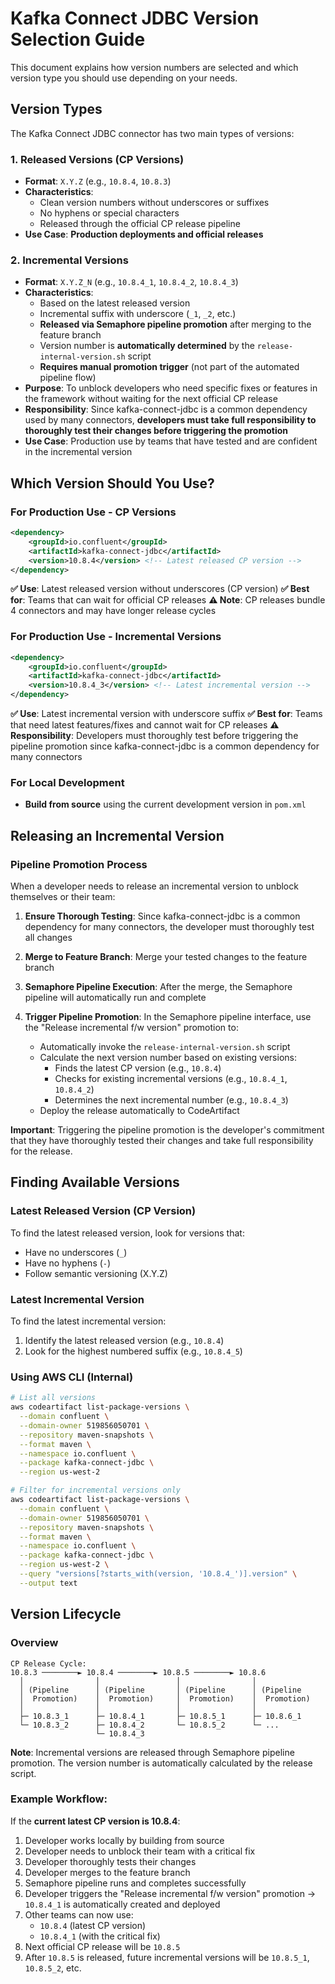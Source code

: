 # Kafka Connect JDBC Version Selection Guide

This document explains how version numbers are selected and which version type you should use depending on your needs.

## Version Types

The Kafka Connect JDBC connector has two main types of versions:

### 1. **Released Versions (CP Versions)**
- **Format**: `X.Y.Z` (e.g., `10.8.4`, `10.8.3`)
- **Characteristics**: 
  - Clean version numbers without underscores or suffixes
  - No hyphens or special characters
  - Released through the official CP release pipeline
- **Use Case**: **Production deployments and official releases**

### 2. **Incremental Versions**
- **Format**: `X.Y.Z_N` (e.g., `10.8.4_1`, `10.8.4_2`, `10.8.4_3`)
- **Characteristics**:
  - Based on the latest released version
  - Incremental suffix with underscore (`_1`, `_2`, etc.)
  - **Released via Semaphore pipeline promotion** after merging to the feature branch
  - Version number is **automatically determined** by the `release-internal-version.sh` script
  - **Requires manual promotion trigger** (not part of the automated pipeline flow)
- **Purpose**: To unblock developers who need specific fixes or features in the framework without waiting for the next official CP release
- **Responsibility**: Since kafka-connect-jdbc is a common dependency used by many connectors, **developers must take full responsibility to thoroughly test their changes before triggering the promotion**
- **Use Case**: Production use by teams that have tested and are confident in the incremental version

## Which Version Should You Use?

### For Production Use - CP Versions
```xml
<dependency>
    <groupId>io.confluent</groupId>
    <artifactId>kafka-connect-jdbc</artifactId>
    <version>10.8.4</version> <!-- Latest released CP version -->
</dependency>
```
**✅ Use**: Latest released version without underscores (CP version)
**✅ Best for**: Teams that can wait for official CP releases
**⚠️ Note**: CP releases bundle 4 connectors and may have longer release cycles

### For Production Use - Incremental Versions
```xml
<dependency>
    <groupId>io.confluent</groupId>
    <artifactId>kafka-connect-jdbc</artifactId>
    <version>10.8.4_3</version> <!-- Latest incremental version -->
</dependency>
```
**✅ Use**: Latest incremental version with underscore suffix
**✅ Best for**: Teams that need latest features/fixes and cannot wait for CP releases
**⚠️ Responsibility**: Developers must thoroughly test before triggering the pipeline promotion since kafka-connect-jdbc is a common dependency for many connectors

### For Local Development
- **Build from source** using the current development version in `pom.xml`

## Releasing an Incremental Version

### Pipeline Promotion Process
When a developer needs to release an incremental version to unblock themselves or their team:

1. **Ensure Thorough Testing**: Since kafka-connect-jdbc is a common dependency for many connectors, the developer must thoroughly test all changes

2. **Merge to Feature Branch**: Merge your tested changes to the feature branch

3. **Semaphore Pipeline Execution**: After the merge, the Semaphore pipeline will automatically run and complete

4. **Trigger Pipeline Promotion**: In the Semaphore pipeline interface, use the "Release incremental f/w version" promotion to:
   - Automatically invoke the `release-internal-version.sh` script
   - Calculate the next version number based on existing versions:
     - Finds the latest CP version (e.g., `10.8.4`)
     - Checks for existing incremental versions (e.g., `10.8.4_1`, `10.8.4_2`)
     - Determines the next incremental number (e.g., `10.8.4_3`)
   - Deploy the release automatically to CodeArtifact

**Important**: Triggering the pipeline promotion is the developer's commitment that they have thoroughly tested their changes and take full responsibility for the release.

## Finding Available Versions

### Latest Released Version (CP Version)
To find the latest released version, look for versions that:
- Have no underscores (`_`)
- Have no hyphens (`-`)
- Follow semantic versioning (X.Y.Z)

### Latest Incremental Version
To find the latest incremental version:
1. Identify the latest released version (e.g., `10.8.4`)
2. Look for the highest numbered suffix (e.g., `10.8.4_5`)

### Using AWS CLI (Internal)
```bash
# List all versions
aws codeartifact list-package-versions \
  --domain confluent \
  --domain-owner 519856050701 \
  --repository maven-snapshots \
  --format maven \
  --namespace io.confluent \
  --package kafka-connect-jdbc \
  --region us-west-2

# Filter for incremental versions only
aws codeartifact list-package-versions \
  --domain confluent \
  --domain-owner 519856050701 \
  --repository maven-snapshots \
  --format maven \
  --namespace io.confluent \
  --package kafka-connect-jdbc \
  --region us-west-2 \
  --query "versions[?starts_with(version, '10.8.4_')].version" \
  --output text
```

## Version Lifecycle

### Overview
```
CP Release Cycle:
10.8.3 ────────► 10.8.4 ────────► 10.8.5 ────────► 10.8.6
  │                │                 │                │
  │ (Pipeline      │ (Pipeline       │ (Pipeline      │ (Pipeline
  │  Promotion)    │  Promotion)     │  Promotion)    │  Promotion)
  │                │                 │                │
  ├─ 10.8.3_1      ├─ 10.8.4_1       ├─ 10.8.5_1      ├─ 10.8.6_1
  └─ 10.8.3_2      ├─ 10.8.4_2       └─ 10.8.5_2      └─ ...
                   └─ 10.8.4_3
```

**Note**: Incremental versions are released through Semaphore pipeline promotion. The version number is automatically calculated by the release script.

### Example Workflow:
If the **current latest CP version is 10.8.4**:

1. Developer works locally by building from source
2. Developer needs to unblock their team with a critical fix
3. Developer thoroughly tests their changes
4. Developer merges to the feature branch
5. Semaphore pipeline runs and completes successfully
6. Developer triggers the "Release incremental f/w version" promotion → `10.8.4_1` is automatically created and deployed
7. Other teams can now use:
   - `10.8.4` (latest CP version)
   - `10.8.4_1` (with the critical fix)
8. Next official CP release will be `10.8.5`
9. After `10.8.5` is released, future incremental versions will be `10.8.5_1`, `10.8.5_2`, etc.

